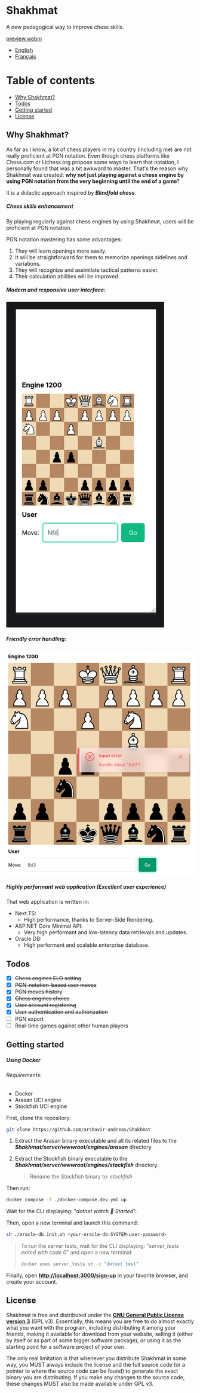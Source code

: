 # Shakhmat

A new pedagogical way to improve chess skills.

[preview.webm](https://github.com/user-attachments/assets/5a50ab63-64f9-4f35-be49-6e7fda61cd3c)

* [English](https://github.com/arshavir-andreas/Shakhmat)
* [Français](https://github.com/arshavir-andreas/Shakhmat/blob/main/README.fr.md)

# Table of contents

- [Why Shakhmat?](#why-shakhmat)
- [Todos](#todos "Features")
- [Getting started](#getting-started)
- [License](#license)

## Why Shakhmat?

As far as I know, a lot of chess players in my country (including me) are not really proficient at PGN notation. Even though chess platforms like Chess.com or Lichess.org propose some ways to learn that notation, I personally found that was a bit awkward to master. That's the reason why Shakhmat was created: **why not just playing against a chess engine by using PGN notation from the very beginning until the end of a game**?

It is a didactic approach inspired by ***Blindfold chess***.

##### Chess skills enhancement

By playing regularly against chess engines by using Shakhmat, users will be proficient at PGN notation.

PGN notation mastering has some advantages:

1. They will learn openings more easily.
2. It will be straightforward for them to memorize openings sidelines and variations.
3. They will recognize and assimilate tactical patterns easier.
4. Their calculation abilities will be improved.

##### Modern and responsive user interface:

![1726143997279](docs/mobile-version.png)

##### Friendly error handling:

![1726144142931](docs/error-handling.png)

##### Highly performant web application (Excellent user experience)

That web application is written in:

* Next.TS:
  - High performance, thanks to Server-Side Rendering.
* ASP.NET Core Minimal API:
  - Very high performant and low-latency data retrievals and updates.
* Oracle DB:
  - High performant and scalable enterprise database.

## Todos

* [X] ~~Chess engines ELO setting~~
* [X] ~~PGN-notation-based user moves~~
* [X] ~~PGN moves history~~
* [X] ~~Chess engines choice~~
* [X] ~~User account registering~~
* [X] ~~User authentication and authorization~~
* [ ] PGN export
* [ ] Real-time games against other human players

## Getting started

##### Using Docker

###### Requirements:

- Docker
- Arasan UCI engine
- Stockfish UCI engine

First, clone the repository:

```bash
git clone https://github.com/arshavir-andreas/Shakhmat
```

1. Extract the Arasan binary executable and all its related files to the ***Shakhmat/server/wwwroot/engines/arasan*** directory.
2. Extract the Stockfish binary executable to the ***Shakhmat/server/wwwroot/engines/stockfish*** directory.

   > Rename the Stockfish binary to: *stockfish*
   >

Then run:

```bash
docker compose -f ./docker-compose.dev.yml up
```

Wait for the CLI displaying: "*dotnet watch 🚀 Started*".

Then, open a new terminal and launch this command:

```bash
sh ./oracle-db.init.sh <your-oracle-db-SYSTEM-user-password>
```

> To run the server tests, wait for the CLI displaying: "*server_tests exited with code 0*" and open a new terminal:
>
> ```bash
> docker exec server_tests sh -c "dotnet test"
> ```

Finally, open [**http://localhost:3000/sign-up**](http://localhost:3000/sign-up) in your favorite browser, and create your account.

## License

Shakhmat is free and distributed under the [**GNU General Public License version 3**](https://github.com/arshavir-andreas/Shakhmat/blob/main/LICENSE) (GPL v3). Essentially, this means you are free to do almost exactly what you want with the program, including distributing it among your friends, making it available for download from your website, selling it (either by itself or as part of some bigger software package), or using it as the starting point for a software project of your own.

The only real limitation is that whenever you distribute Shakhmat in some way, you MUST always include the license and the full source code (or a pointer to where the source code can be found) to generate the exact binary you are distributing. If you make any changes to the source code, these changes MUST also be made available under GPL v3.
